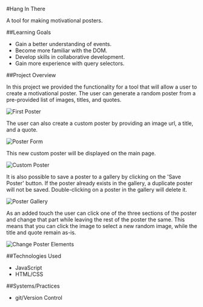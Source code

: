 #Hang In There

  A tool for making motivational posters.

##Learning Goals

  - Gain a better understanding of events.
  - Become more familiar with the DOM.
  - Develop skills in collaborative development.
  - Gain more experience with query selectors.

##Project Overview

  In this project we provided the functionality for a tool that will allow a user to create a motivational poster. The user can generate a random poster from a pre-provided list of images, titles, and quotes.

![First Poster](https://user-images.githubusercontent.com/61127453/78163852-2950ac00-7406-11ea-93ac-942df449d683.png)

  The user can also create a custom poster by providing an image url, a title, and a quote.

![Poster Form](https://user-images.githubusercontent.com/61127453/78163898-35d50480-7406-11ea-81b1-fd492f245807.png)

  This new custom poster will be displayed on the main page.

![Custom Poster](https://user-images.githubusercontent.com/61127453/78163928-3f5e6c80-7406-11ea-91bf-2297147d0685.png)

  It is also possible to save a poster to a gallery by clicking on the 'Save Poster' button. If the poster already exists in the gallery, a duplicate poster will not be saved. Double-clicking on a poster in the gallery will delete it.

![Poster Gallery](https://user-images.githubusercontent.com/61127453/78163945-46857a80-7406-11ea-8d46-c6dc0d1f1471.png)

  As an added touch the user can click one of the three sections of the poster and change that part while leaving the rest of the poster the same. This means that you can click the image to select a new random image, while the title and quote remain as-is.

![Change Poster Elements](https://user-images.githubusercontent.com/61127453/78163956-49806b00-7406-11ea-95db-afaf21758c6b.png)

##Technologies Used

  - JavaScript
  - HTML/CSS

##Systems/Practices

  - git/Version Control
